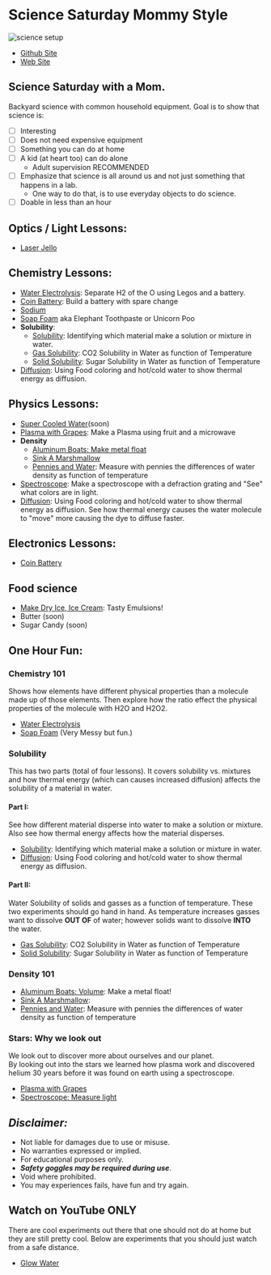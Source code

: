 # Science Saturday Mommy Style

![science setup](./images/sciencesat.jpg )

* [Github Site](https://github.com/ejboettcher/ScienceSat_MommyStyle)
* [Web Site](https://ejboettcher.github.io/ScienceSat_MommyStyle/)

## Science Saturday with a Mom.

Backyard science with common household equipment.
Goal is to show that science is:

- [ ] Interesting
- [ ] Does not need expensive equipment
- [ ] Something you can do at home
- [ ] A kid (at heart too) can do alone
    * Adult supervision RECOMMENDED
- [ ] Emphasize that science is all around us and not just something that happens in a lab.  
    * One way to do that, is to use everyday objects to do science.
- [ ] Doable in less than an hour

## Optics / Light Lessons:
* [Laser Jello](./lessons/LaserJello.md)


## Chemistry Lessons:
* [Water Electrolysis](./lessons/WaterElectrolysis.md): Separate H2 of the O using Legos and a battery.
* [Coin Battery](./lessons/CoinBattery.md): Build a battery with spare change
* [Sodium](./lessons/Sodium.md)  
* [Soap Foam](./lessons/SoapFoam.md) aka Elephant Toothpaste or Unicorn Poo
* **Solubility**:
    * [Solubility](./lessons/Materialsinwater.md): Identifying which material make a solution or mixture in water.
    * [Gas Solubility](./lessons/Co2Solubity.md): CO2 Solubility in Water as function of Temperature
    * [Solid Solubility](./lessons/SugarSolubilty.md): Sugar Solubility in Water as function of Temperature
* [Diffusion](./lessons/Dyecolor.md): Using Food coloring and hot/cold water to show thermal energy as diffusion.


## Physics Lessons:
* [Super Cooled Water](./lessons/CoolWater.md)(soon)
* [Plasma with Grapes](./lessons/PlasmaGrape.md): Make a Plasma using fruit and a microwave
* **Density**
    * [Aluminum Boats: Make metal float](./lessons/AluminumBoats.md)   
    * [Sink A Marshmallow](./lessons/SinkAMarshmallow.md)
    * [Pennies and Water](./lessons/Water_density_temp.md): Measure with pennies the differences of water density as function of temperature
* [Spectroscope](./lessons/spectroscope.md): Make a spectroscope with a defraction grating and "See" what colors are in light.
* [Diffusion](./lessons/Dyecolor.md): Using Food coloring and hot/cold water to show thermal energy as diffusion.  See how thermal energy causes the water molecule to "move" more causing the dye to diffuse faster.

## Electronics Lessons:
* [Coin Battery](./lessons/CoinBattery.md)

## Food science

* [Make Dry Ice, Ice Cream](./lessons/IceCream.md): Tasty Emulsions!
* Butter (soon)
* Sugar Candy (soon)


## One Hour Fun:
### Chemistry 101
Shows how elements have different physical properties than a molecule made up of those elements.  Then explore how the ratio effect the physical properties of the molecule with H2O and H2O2.
* [Water Electrolysis](./lessons/WaterElectrolysis.md)
* [Soap Foam](./lessons/SoapFoam.md) (Very Messy but fun.)

### Solubility
This has two parts (total of four lessons).  It covers solubility vs. mixtures and how thermal energy (which can causes increased diffusion) affects the solubility of a material in water.

#### Part I:
See how different material disperse into water to make a solution or mixture.  Also see how thermal energy affects how the material disperses.
* [Solubility](./lessons/Materialsinwater.md): Identifying which material make a solution or mixture in water.
* [Diffusion](./lessons/Dyecolor.md): Using Food coloring and hot/cold water to show thermal energy as diffusion.

#### Part II:
Water Solubility of solids and gasses as a function of temperature.
These two experiments should go hand in hand.  As temperature increases gasses want to dissolve **OUT OF** of water; however solids want to dissolve **INTO** the water.  

* [Gas Solubility](./lessons/Co2Solubity.md): CO2 Solubility in Water as function of Temperature
* [Solid Solubility](./lessons/SugarSolubilty.md): Sugar Solubility in Water as function of Temperature


### Density 101
* [Aluminum Boats: Volume](./lessons/AlBoats.md): Make a metal float!
* [Sink A Marshmallow](./lessons/SinkAMarshmallow.md):
* [Pennies and Water](./lessons/Water_density_temp.md): Measure with pennies the differences of water density as function of temperature

### Stars: Why we look out
We look out to discover more about ourselves and our planet.  
By looking out into the stars we learned how plasma work and discovered
helium 30 years before it was found on earth using a spectroscope.
* [Plasma with Grapes](./lessons/PlasmaGrape.md)
* [Spectroscope: Measure light](./lessons/spectroscope.md)

## ***Disclaimer:***
* Not liable for damages due to use or misuse.
* No warranties expressed or implied.
* For educational purposes only.
* ***Safety goggles may be required during use***.
* Void where prohibited.
* You may experiences fails, have fun and try again.

## Watch on YouTube ONLY
There are cool experiments out there that one should not do at home but they are still pretty cool.  Below are experiments that you should just watch from a safe distance.
* [Glow Water](./lessons/GlowWater.md)
